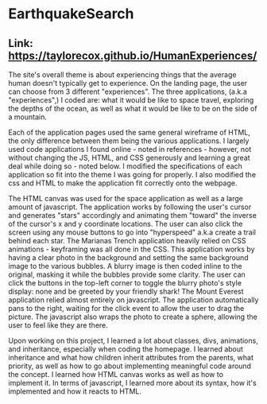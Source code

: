 # EarthquakeSearch

## Link: https://taylorecox.github.io/HumanExperiences/

The site's overall theme is about experiencing things that the average human doesn't typically get to experience. On the landing page, the user can choose from 3 different "experiences". The three applications, (a.k.a "experiences",) I coded are: what it would be like to space travel, exploring the depths of the ocean, as well as what it would be like to be on the side of a mountain.

Each of the application pages used the same general wireframe of HTML, the only difference between them being the various applications. I largely used code applications I found online - noted in references - however, not without changing the JS, HTML, and CSS generously and learning a great deal while doing so - noted below. I modified the specifications of each application so fit into the theme I was going for properly. I also modified the css and HTML to make the application fit correctly onto the webpage.

The HTML canvas was used for the space application as well as a large amount of javascript. The application works by following the user's cursor and generates "stars" accordingly and animating them "toward" the inverse of the cursor's x and y coordinate locations. The user can also click the screen using any mouse buttons to go into "hyperspeed" a.k.a create a trail behind each star. The Marianas Trench application heavily relied on CSS animations - keyframing was all done in the CSS. This application works by having a clear photo in the background and setting the same background image to the various bubbles. A blurry image is then coded inline to the original, masking it while the bubbles provide some clarity. The user can click the buttons in the top-left corner to toggle the blurry photo's style display: none and be greeted by your friendly shark! The Mount Everest application relied almost entirely on javascript. The application automatically pans to the right, waiting for the click event to allow the user to drag the picture. The javascript also wraps the photo to create a sphere, allowing the user to feel like they are there.

Upon working on this project, I learned a lot about classes, divs, animations, and inheritance, especially when coding the homepage. I learned about inheritance and what how children inherit attributes from the parents, what priority, as well as how to go about implementing meaningful code around the concept. I learned how HTML canvas works as well as how to implement it. In terms of javascript, I learned more about its syntax, how it's implemented and how it reacts to HTML.
